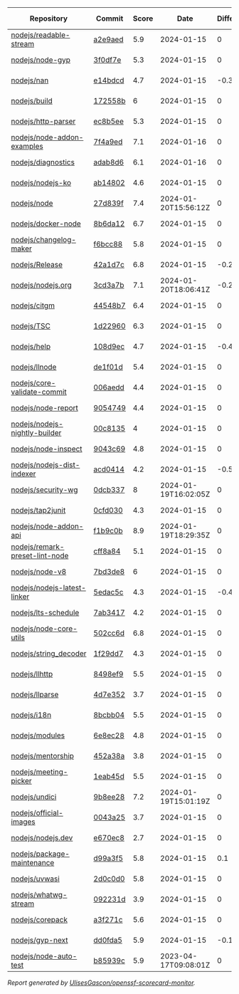 <!-- OPENSSF-SCORECARD-MONITOR:START -->

| Repository | Commit | Score | Date | Difference | Report Link |
| -- | -- | -- | -- | -- | -- |
| [nodejs/readable-stream](https://github.com/nodejs/readable-stream) | [a2e9aed](https://github.com/nodejs/readable-stream/commit/a2e9aedf4aeee4a5e4d8efcb175edb67e2817eaa) | 5.9 | 2024-01-15 | 0 | [Full Report](https://deps.dev/project/github/nodejs%2Freadable-stream) |
| [nodejs/node-gyp](https://github.com/nodejs/node-gyp) | [3f0df7e](https://github.com/nodejs/node-gyp/commit/3f0df7e9334e49e8c7f6fdbbb9e1e6c5a8cca53b) | 5.3 | 2024-01-15 | 0 | [Full Report](https://deps.dev/project/github/nodejs%2Fnode-gyp) |
| [nodejs/nan](https://github.com/nodejs/nan) | [e14bdcd](https://github.com/nodejs/nan/commit/e14bdcd1f72d62bca1d541b66da43130384ec213) | 4.7 | 2024-01-15 | -0.3 | [Full Report](https://deps.dev/project/github/nodejs%2Fnan) |
| [nodejs/build](https://github.com/nodejs/build) | [172558b](https://github.com/nodejs/build/commit/172558b2195321e38045a22d0b2f897e3a34a976) | 6 | 2024-01-15 | 0 | [Full Report](https://deps.dev/project/github/nodejs%2Fbuild) |
| [nodejs/http-parser](https://github.com/nodejs/http-parser) | [ec8b5ee](https://github.com/nodejs/http-parser/commit/ec8b5ee63f0e51191ea43bb0c6eac7bfbff3141d) | 5.3 | 2024-01-15 | 0 | [Full Report](https://deps.dev/project/github/nodejs%2Fhttp-parser) |
| [nodejs/node-addon-examples](https://github.com/nodejs/node-addon-examples) | [7f4a9ed](https://github.com/nodejs/node-addon-examples/commit/7f4a9ed91bbecb84e39f4bc8030247ce5116ddf8) | 7.1 | 2024-01-16 | 0 | [Full Report](https://deps.dev/project/github/nodejs%2Fnode-addon-examples) |
| [nodejs/diagnostics](https://github.com/nodejs/diagnostics) | [adab8d6](https://github.com/nodejs/diagnostics/commit/adab8d62aca9e47928570c29e7e5908a0f825039) | 6.1 | 2024-01-16 | 0 | [Full Report](https://deps.dev/project/github/nodejs%2Fdiagnostics) |
| [nodejs/nodejs-ko](https://github.com/nodejs/nodejs-ko) | [ab14802](https://github.com/nodejs/nodejs-ko/commit/ab14802dc2e7288bdc4353a24176dce2f4ba9dff) | 4.6 | 2024-01-15 | 0 | [Full Report](https://deps.dev/project/github/nodejs%2Fnodejs-ko) |
| [nodejs/node](https://github.com/nodejs/node) | [27d839f](https://github.com/nodejs/node/commit/27d839f468566e8822b336a6bfcccd6de00cc83e) | 7.4 | 2024-01-20T15:56:12Z | 0 | [Full Report](https://deps.dev/project/github/nodejs%2Fnode) |
| [nodejs/docker-node](https://github.com/nodejs/docker-node) | [8b6da12](https://github.com/nodejs/docker-node/commit/8b6da12c39eea8873d6db000836673472f459b07) | 6.7 | 2024-01-15 | 0 | [Full Report](https://deps.dev/project/github/nodejs%2Fdocker-node) |
| [nodejs/changelog-maker](https://github.com/nodejs/changelog-maker) | [f6bcc88](https://github.com/nodejs/changelog-maker/commit/f6bcc88e5332c46b953887c0419fa2a863ccccc5) | 5.8 | 2024-01-15 | 0 | [Full Report](https://deps.dev/project/github/nodejs%2Fchangelog-maker) |
| [nodejs/Release](https://github.com/nodejs/Release) | [42a1d7c](https://github.com/nodejs/Release/commit/42a1d7c5f3bce8d2efc8d96c7aeb147a173ed396) | 6.8 | 2024-01-15 | -0.2 | [Full Report](https://deps.dev/project/github/nodejs%2Frelease) |
| [nodejs/nodejs.org](https://github.com/nodejs/nodejs.org) | [3cd3a7b](https://github.com/nodejs/nodejs.org/commit/3cd3a7ba8f24e3cf2e2af9628ee8a623f81c9515) | 7.1 | 2024-01-20T18:06:41Z | -0.2 | [Full Report](https://deps.dev/project/github/nodejs%2Fnodejs.org) |
| [nodejs/citgm](https://github.com/nodejs/citgm) | [44548b7](https://github.com/nodejs/citgm/commit/44548b7226aa3d513f745834543f1342a6b79d10) | 6.4 | 2024-01-15 | 0 | [Full Report](https://deps.dev/project/github/nodejs%2Fcitgm) |
| [nodejs/TSC](https://github.com/nodejs/TSC) | [1d22960](https://github.com/nodejs/TSC/commit/1d22960e761a0dfe11443d3c896710d9ccae2896) | 6.3 | 2024-01-15 | 0 | [Full Report](https://deps.dev/project/github/nodejs%2Ftsc) |
| [nodejs/help](https://github.com/nodejs/help) | [108d9ec](https://github.com/nodejs/help/commit/108d9ece9bc81495e18b76997dfb1322048a7045) | 4.7 | 2024-01-15 | -0.4 | [Full Report](https://deps.dev/project/github/nodejs%2Fhelp) |
| [nodejs/llnode](https://github.com/nodejs/llnode) | [de1f01d](https://github.com/nodejs/llnode/commit/de1f01d70a5c58111dd873d340f898023e4e8fe6) | 5.4 | 2024-01-15 | 0 | [Full Report](https://deps.dev/project/github/nodejs%2Fllnode) |
| [nodejs/core-validate-commit](https://github.com/nodejs/core-validate-commit) | [006aedd](https://github.com/nodejs/core-validate-commit/commit/006aedd1c889ebfacdf2c346efd6e6a572cbc5e0) | 4.4 | 2024-01-15 | 0 | [Full Report](https://deps.dev/project/github/nodejs%2Fcore-validate-commit) |
| [nodejs/node-report](https://github.com/nodejs/node-report) | [9054749](https://github.com/nodejs/node-report/commit/90547492f5da29948b00a19b13490b2ebe2c0cd6) | 4.4 | 2024-01-15 | 0 | [Full Report](https://deps.dev/project/github/nodejs%2Fnode-report) |
| [nodejs/nodejs-nightly-builder](https://github.com/nodejs/nodejs-nightly-builder) | [00c8135](https://github.com/nodejs/nodejs-nightly-builder/commit/00c8135102b0e272ed1d8950845a5412cc9bc237) | 4 | 2024-01-15 | 0 | [Full Report](https://deps.dev/project/github/nodejs%2Fnodejs-nightly-builder) |
| [nodejs/node-inspect](https://github.com/nodejs/node-inspect) | [9043c69](https://github.com/nodejs/node-inspect/commit/9043c6986822cf499829c079f9a7debf0a95403f) | 4.8 | 2024-01-15 | 0 | [Full Report](https://deps.dev/project/github/nodejs%2Fnode-inspect) |
| [nodejs/nodejs-dist-indexer](https://github.com/nodejs/nodejs-dist-indexer) | [acd0414](https://github.com/nodejs/nodejs-dist-indexer/commit/acd041445426b1019d40a0ef8897f9f4659b1c6d) | 4.2 | 2024-01-15 | -0.5 | [Full Report](https://deps.dev/project/github/nodejs%2Fnodejs-dist-indexer) |
| [nodejs/security-wg](https://github.com/nodejs/security-wg) | [0dcb337](https://github.com/nodejs/security-wg/commit/0dcb33794e50745a3fc96bde8a3ce1ea364b0b3b) | 8 | 2024-01-19T16:02:05Z | 0 | [Full Report](https://deps.dev/project/github/nodejs%2Fsecurity-wg) |
| [nodejs/tap2junit](https://github.com/nodejs/tap2junit) | [0cfd030](https://github.com/nodejs/tap2junit/commit/0cfd0301af2f5fa10d41bda0e101e915bd24a5cf) | 4.3 | 2024-01-15 | 0 | [Full Report](https://deps.dev/project/github/nodejs%2Ftap2junit) |
| [nodejs/node-addon-api](https://github.com/nodejs/node-addon-api) | [f1b9c0b](https://github.com/nodejs/node-addon-api/commit/f1b9c0bc242e3e40855e84c8efe68a5e9818d09b) | 8.9 | 2024-01-19T18:29:35Z | 0 | [Full Report](https://deps.dev/project/github/nodejs%2Fnode-addon-api) |
| [nodejs/remark-preset-lint-node](https://github.com/nodejs/remark-preset-lint-node) | [cff8a84](https://github.com/nodejs/remark-preset-lint-node/commit/cff8a845f62a2d039f777a91150422ad622082d6) | 5.1 | 2024-01-15 | 0 | [Full Report](https://deps.dev/project/github/nodejs%2Fremark-preset-lint-node) |
| [nodejs/node-v8](https://github.com/nodejs/node-v8) | [7bd3de8](https://github.com/nodejs/node-v8/commit/7bd3de874e9304f445ce349300575562698dfcd9) | 6 | 2024-01-15 | 0 | [Full Report](https://deps.dev/project/github/nodejs%2Fnode-v8) |
| [nodejs/nodejs-latest-linker](https://github.com/nodejs/nodejs-latest-linker) | [5edac5c](https://github.com/nodejs/nodejs-latest-linker/commit/5edac5c47c6b3f619bff3e51996dd18796f92c71) | 4.3 | 2024-01-15 | -0.4 | [Full Report](https://deps.dev/project/github/nodejs%2Fnodejs-latest-linker) |
| [nodejs/lts-schedule](https://github.com/nodejs/lts-schedule) | [7ab3417](https://github.com/nodejs/lts-schedule/commit/7ab3417749715bd6665eb840da54a5bea696ecc0) | 4.2 | 2024-01-15 | 0 | [Full Report](https://deps.dev/project/github/nodejs%2Flts-schedule) |
| [nodejs/node-core-utils](https://github.com/nodejs/node-core-utils) | [502cc6d](https://github.com/nodejs/node-core-utils/commit/502cc6deaa2f2f607a726c3f4c521bb40ca0c9e9) | 6.8 | 2024-01-15 | 0 | [Full Report](https://deps.dev/project/github/nodejs%2Fnode-core-utils) |
| [nodejs/string_decoder](https://github.com/nodejs/string_decoder) | [1f29dd7](https://github.com/nodejs/string_decoder/commit/1f29dd715a6c829da89e869af7dafc231c20ed9f) | 4.3 | 2024-01-15 | 0 | [Full Report](https://deps.dev/project/github/nodejs%2Fstring_decoder) |
| [nodejs/llhttp](https://github.com/nodejs/llhttp) | [8498ef9](https://github.com/nodejs/llhttp/commit/8498ef9d8b0e9539c8c331cf59213529287789e1) | 5.5 | 2024-01-15 | 0 | [Full Report](https://deps.dev/project/github/nodejs%2Fllhttp) |
| [nodejs/llparse](https://github.com/nodejs/llparse) | [4d7e352](https://github.com/nodejs/llparse/commit/4d7e35267870b576f41112f6f720f4a1009b10b8) | 3.7 | 2024-01-15 | 0 | [Full Report](https://deps.dev/project/github/nodejs%2Fllparse) |
| [nodejs/i18n](https://github.com/nodejs/i18n) | [8bcbb04](https://github.com/nodejs/i18n/commit/8bcbb04a212b5ea65ba362407d1c65a3aaefc392) | 5.5 | 2024-01-15 | 0 | [Full Report](https://deps.dev/project/github/nodejs%2Fi18n) |
| [nodejs/modules](https://github.com/nodejs/modules) | [6e8ec28](https://github.com/nodejs/modules/commit/6e8ec28d20993ed8a7815c82255471ac628f2c3d) | 4.8 | 2024-01-15 | 0 | [Full Report](https://deps.dev/project/github/nodejs%2Fmodules) |
| [nodejs/mentorship](https://github.com/nodejs/mentorship) | [452a38a](https://github.com/nodejs/mentorship/commit/452a38aec26bb4d9256b2dcde79c51ffd44cd2b7) | 3.8 | 2024-01-15 | 0 | [Full Report](https://deps.dev/project/github/nodejs%2Fmentorship) |
| [nodejs/meeting-picker](https://github.com/nodejs/meeting-picker) | [1eab45d](https://github.com/nodejs/meeting-picker/commit/1eab45d9d6cbe8988dc50d57d161629ad38f78dc) | 5.5 | 2024-01-15 | 0 | [Full Report](https://deps.dev/project/github/nodejs%2Fmeeting-picker) |
| [nodejs/undici](https://github.com/nodejs/undici) | [9b8ee28](https://github.com/nodejs/undici/commit/9b8ee28b1080cebba211b84b6d89682d6fcb2df4) | 7.2 | 2024-01-19T15:01:19Z | 0 | [Full Report](https://deps.dev/project/github/nodejs%2Fundici) |
| [nodejs/official-images](https://github.com/nodejs/official-images) | [0043a25](https://github.com/nodejs/official-images/commit/0043a2597f764b1c0374abd06c57d496d6cc8ffd) | 3.7 | 2024-01-15 | 0 | [Full Report](https://deps.dev/project/github/nodejs%2Fofficial-images) |
| [nodejs/nodejs.dev](https://github.com/nodejs/nodejs.dev) | [e670ec8](https://github.com/nodejs/nodejs.dev/commit/e670ec88c82119ed3141d97e24a2e98630a304c9) | 2.7 | 2024-01-15 | 0 | [Full Report](https://deps.dev/project/github/nodejs%2Fnodejs.dev) |
| [nodejs/package-maintenance](https://github.com/nodejs/package-maintenance) | [d99a3f5](https://github.com/nodejs/package-maintenance/commit/d99a3f53df29dd7a98f27d04505d3e1ec28b3284) | 5.8 | 2024-01-15 | 0.1 | [Full Report](https://deps.dev/project/github/nodejs%2Fpackage-maintenance) |
| [nodejs/uvwasi](https://github.com/nodejs/uvwasi) | [2d0c0d0](https://github.com/nodejs/uvwasi/commit/2d0c0d019009e0bf85ee0e519c64f1109025f459) | 5.8 | 2024-01-15 | 0 | [Full Report](https://deps.dev/project/github/nodejs%2Fuvwasi) |
| [nodejs/whatwg-stream](https://github.com/nodejs/whatwg-stream) | [092231d](https://github.com/nodejs/whatwg-stream/commit/092231da3ade919daef9b23ea4e0ed7c9a7dea80) | 3.9 | 2024-01-15 | 0 | [Full Report](https://deps.dev/project/github/nodejs%2Fwhatwg-stream) |
| [nodejs/corepack](https://github.com/nodejs/corepack) | [a3f271c](https://github.com/nodejs/corepack/commit/a3f271cdf04f652fcc63547705ef0fb95f593c2c) | 5.6 | 2024-01-15 | 0 | [Full Report](https://deps.dev/project/github/nodejs%2Fcorepack) |
| [nodejs/gyp-next](https://github.com/nodejs/gyp-next) | [dd0fda5](https://github.com/nodejs/gyp-next/commit/dd0fda53ea12cd2d399fd96aeccf9bd009de5553) | 5.9 | 2024-01-15 | -0.1 | [Full Report](https://deps.dev/project/github/nodejs%2Fgyp-next) |
| [nodejs/node-auto-test](https://github.com/nodejs/node-auto-test) | [b85939c](https://github.com/nodejs/node-auto-test/commit/b85939c0dc88670c1d3fbed36b5aba01e2c3f4c7) | 5.9 | 2023-04-17T09:08:01Z | 0 | [Full Report](https://deps.dev/project/github/nodejs%2Fnode-auto-test) |

_Report generated by [UlisesGascon/openssf-scorecard-monitor](https://github.com/UlisesGascon/openssf-scorecard-monitor)._
<!-- OPENSSF-SCORECARD-MONITOR:END -->